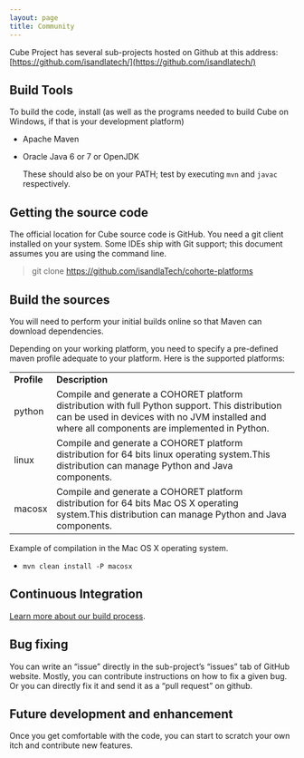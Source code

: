 ```yaml
---
layout: page
title: Community
---
```


Cube Project has several sub-projects hosted on Github at this address: [https://github.com/isandlatech/](https://github.com/isandlatech/)

## Build Tools

To build the code, install (as well as the programs needed to build Cube on Windows, if that is your development platform)

 * Apache Maven
 * Oracle Java 6 or 7 or OpenJDK

   These should also be on your PATH; test by executing `mvn` and `javac` respectively.

## Getting the source code
The official location for Cube source code is GitHub. You need a git client installed on your system. Some IDEs ship with Git support; this document assumes you are using the command line.

> git clone https://github.com/isandlaTech/cohorte-platforms

## Build the sources

You will need to perform your initial builds online so that Maven can download dependencies.

Depending on your working platform, you need to specify a pre-defined maven profile adequate to your platform. Here is the supported platforms: 

<table class="table">
<tr><td><b>Profile</b></td><td><b>Description</b></td></tr>
<tr><td>python</td><td>Compile and generate a COHORET platform distribution with full Python support. This distribution can be used in devices with no JVM installed and where all components are implemented in Python.</td></tr>
<tr><td>linux</td><td>Compile and generate a COHORET platform distribution for 64 bits linux operating system.This distribution can manage Python and Java components. </td></tr>
<tr><td>macosx</td><td>Compile and generate a COHORET platform distribution for 64 bits Mac OS X operating system.This distribution can manage Python and Java components. </td></tr>
</table>

Example of compilation in the Mac OS X operating system.

 * `mvn clean install -P macosx`


## Continuous Integration

[Learn more about our build process](./ci.html).

## Bug fixing

You can write an “issue” directly in the sub-project’s “issues” tab of GitHub website. Mostly, you can contribute instructions on how to fix a given bug. Or you can directly fix it and send it as a “pull request” on github. 

## Future development and enhancement 
Once you get comfortable with the code, you can start to scratch your own itch and contribute new features. 

